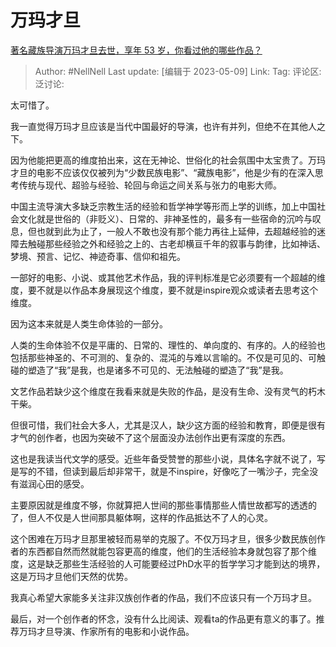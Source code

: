 # 万玛才旦

[著名藏族导演万玛才旦去世，享年 53 岁，你看过他的哪些作品？](https://www.zhihu.com/question/599727610/answer/3019135738)

> Author: #NellNell
> Last update: [编辑于 2023-05-09]
> Link:
> Tag:
> 评论区:
> 泛讨论:

太可惜了。

我一直觉得万玛才旦应该是当代中国最好的导演，也许有并列，但绝不在其他人之下。

因为他能把更高的维度拍出来，这在无神论、世俗化的社会氛围中太宝贵了。万玛才旦的电影不应该仅仅被列为“少数民族电影”、“藏族电影”，他是少有的在深入思考传统与现代、超验与经验、轮回与命运之间关系与张力的电影大师。

中国主流导演大多缺乏宗教生活的经验和哲学神学等形而上学的训练，加上中国社会文化就是世俗的（非贬义）、日常的、非神圣性的，最多有一些宿命的沉吟与叹息，但也就到此为止了，一般人不敢也没有那个能力再往上延伸，去超越经验的迷障去触碰那些经验之外和经验之上的、古老却横亘千年的叙事与韵律，比如神话、梦境、预言、记忆、神迹奇事、信仰和祖先。

一部好的电影、小说、或其他艺术作品，我的评判标准是它必须要有一个超越的维度，要不就是以作品本身展现这个维度，要不就是inspire观众或读者去思考这个维度。

因为这本来就是人类生命体验的一部分。

人类的生命体验不仅是平庸的、日常的、理性的、单向度的、有序的。人的经验也包括那些神圣的、不可测的、复杂的、混沌的与难以言喻的。不仅是可见的、可触碰的塑造了“我”是我，也是诸多不可见的、无法触碰的塑造了“我”是我。

文艺作品若缺少这个维度在我看来就是失败的作品，是没有生命、没有灵气的朽木干柴。

但很可惜，我们社会大多人，尤其是汉人，缺少这方面的经验和教育，即便是很有才气的创作者，也因为突破不了这个层面没办法创作出更有深度的东西。

这也是我读当代文学的感受。近些年备受赞誉的那些小说，具体名字就不说了，写是写的不错，但读到最后却非常干，就是不inspire，好像吃了一嘴沙子，完全没有滋润心田的感受。

主要原因就是维度不够，你就算把人世间的那些事情那些人情世故都写的透透的了，但人不仅是人世间那具躯体啊，这样的作品抵达不了人的心灵。

这个困难在万玛才旦那里被轻而易举的克服了。不仅万玛才旦，很多少数民族创作者的东西都自然而然就能包容更高的维度，他们的生活经验本身就包容了那个维度，这是缺乏那些生活经验的人可能要经过PhD水平的哲学学习才能到达的境界，这是万玛才旦他们天然的优势。

我真心希望大家能多关注非汉族创作者的作品，我们不应该只有一个万玛才旦。

最后，对一个创作者的怀念，没有什么比阅读、观看ta的作品更有意义的事了。推荐万玛才旦导演、作家所有的电影和小说作品。
